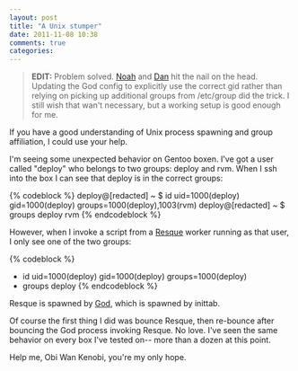 ```yaml
---
layout: post
title: "A Unix stumper"
date: 2011-11-08 10:38
comments: true
categories: 
---
```


>**EDIT:** Problem solved.  [Noah](https://twitter.com/#!/bleah) and [Dan](http://twitter.com/#!/dpiddee) hit the nail
on the head.  Updating the God config to explicitly use the correct gid rather than relying
on picking up additional groups from /etc/group did the trick.  I still wish that wan't
necessary, but a working setup is good enough for me.

If you have a good understanding of Unix process spawning and group affiliation, I could use your help.
<!--more-->

I'm seeing some unexpected behavior on Gentoo boxen.  I've got a user called "deploy"
who belongs to two groups:  deploy and rvm.  When I ssh into the box I can see that
deploy is in the correct groups:  

{% codeblock %}
deploy@[redacted] ~ $ id
uid=1000(deploy) gid=1000(deploy) groups=1000(deploy),1003(rvm)
deploy@[redacted] ~ $ groups
deploy rvm
{% endcodeblock %}

However, when I invoke a script from a [Resque](https://github.com/defunkt/resque) worker running as that user, I only
see one of the two groups:

{% codeblock %}
+ id
uid=1000(deploy) gid=1000(deploy) groups=1000(deploy)
+ groups
deploy
{% endcodeblock %}

Resque is spawned by [God](http://god.rubyforge.org/), which is spawned by inittab.

Of course the first thing I did was bounce Resque, then re-bounce after bouncing
the God process invoking Resque.  No love.  I've seen the same behavior on every
box I've tested on-- more than a dozen at this point.  

Help me, Obi Wan Kenobi, you're my only hope.
